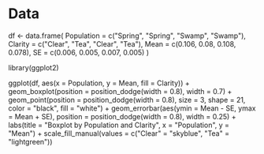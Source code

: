 # Data
df <- data.frame(
  Population = c("Spring", "Spring", "Swamp", "Swamp"),
  Clarity = c("Clear", "Tea", "Clear", "Tea"),
  Mean = c(0.106, 0.08, 0.108, 0.078),
  SE = c(0.006, 0.005, 0.007, 0.005)
)

library(ggplot2)

ggplot(df, aes(x = Population, y = Mean, fill = Clarity)) +
  geom_boxplot(position = position_dodge(width = 0.8), width = 0.7) +
  geom_point(position = position_dodge(width = 0.8), size = 3, shape = 21, color = "black", fill = "white") +
  geom_errorbar(aes(ymin = Mean - SE, ymax = Mean + SE), position = position_dodge(width = 0.8), width = 0.25) +
  labs(title = "Boxplot by Population and Clarity",
       x = "Population",
       y = "Mean") +
  scale_fill_manual(values = c("Clear" = "skyblue", "Tea" = "lightgreen"))

